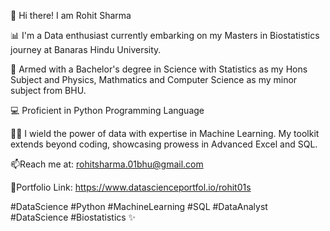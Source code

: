 👋 Hi there! I am Rohit Sharma

📊 I'm a Data enthusiast currently embarking on my Masters in Biostatistics journey at Banaras Hindu University.

🔭 Armed with a Bachelor's degree in Science with Statistics as my Hons Subject and Physics, Mathmatics and Computer Science as my minor subject from BHU.

💻 Proficient in Python Programming Language

👨‍💻 I wield the power of data with expertise in Machine Learning. My toolkit extends beyond coding, showcasing prowess in Advanced Excel and SQL.

📫Reach me at: rohitsharma.01bhu@gmail.com

🔗Portfolio Link: https://www.datascienceportfol.io/rohit01s

#DataScience #Python #MachineLearning #SQL #DataAnalyst #DataScience #Biostatistics ✨
